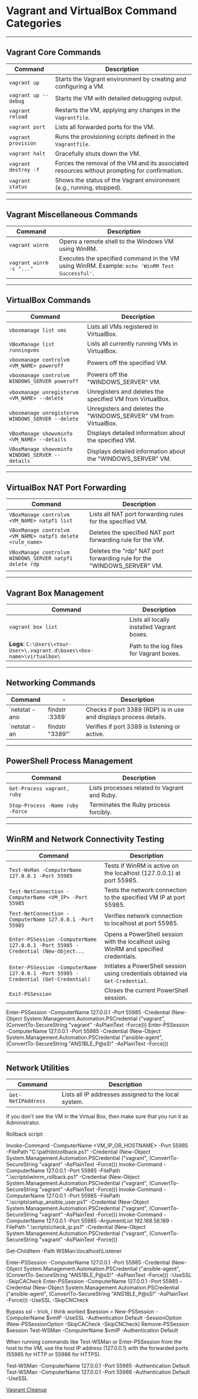 # Vagrant and VirtualBox Command Categories

---

## **Vagrant Core Commands**

| **Command**          | **Description**                                                                               |
|----------------------|-----------------------------------------------------------------------------------------------|
| `vagrant up`         | Starts the Vagrant environment by creating and configuring a VM.                              |
| `vagrant up --debug` | Starts the VM with detailed debugging output.                                                 |
| `vagrant reload`     | Restarts the VM, applying any changes in the `Vagrantfile`.                                   |
| `vagrant port`       | Lists all forwarded ports for the VM.                                                         |
| `vagrant provision`  | Runs the provisioning scripts defined in the `Vagrantfile`.                                   |
| `vagrant halt`       | Gracefully shuts down the VM.                                                                 |
| `vagrant destroy -f` | Forces the removal of the VM and its associated resources without prompting for confirmation. |
| `vagrant status`     | Shows the status of the Vagrant environment (e.g., running, stopped).                         |

---

## **Vagrant Miscellaneous Commands**

| **Command**              | **Description**                                                                                |
|--------------------------|------------------------------------------------------------------------------------------------|
| `vagrant winrm`          | Opens a remote shell to the Windows VM using WinRM.                                            |
| `vagrant winrm -c "..."` | Executes the specified command in the VM using WinRM. Example: `echo 'WinRM Test Successful'`. |

---

## **VirtualBox Commands**

| **Command**                                       | **Description**                                                  |
|---------------------------------------------------|------------------------------------------------------------------|
| `vboxmanage list vms`                             | Lists all VMs registered in VirtualBox.                          |
| `VBoxManage list runningvms`                      | Lists all currently running VMs in VirtualBox.                   |
| `vboxmanage controlvm <VM_NAME> poweroff`         | Powers off the specified VM.                                     |
| `vboxmanage controlvm WINDOWS_SERVER poweroff`    | Powers off the "WINDOWS_SERVER" VM.                              |
| `vboxmanage unregistervm <VM_NAME> --delete`      | Unregisters and deletes the specified VM from VirtualBox.        |
| `vboxmanage unregistervm WINDOWS_SERVER --delete` | Unregisters and deletes the "WINDOWS_SERVER" VM from VirtualBox. |
| `VBoxManage showvminfo <VM_NAME> --details`       | Displays detailed information about the specified VM.            |
| `VBoxManage showvminfo WINDOWS_SERVER --details`  | Displays detailed information about the "WINDOWS_SERVER" VM.     |

---

## **VirtualBox NAT Port Forwarding**

| **Command**                                                | **Description**                                                         |
|------------------------------------------------------------|-------------------------------------------------------------------------|
| `VBoxManage controlvm <VM_NAME> natpf1 list`               | Lists all NAT port forwarding rules for the specified VM.               |
| `VBoxManage controlvm <VM_NAME> natpf1 delete <rule_name>` | Deletes the specified NAT port forwarding rule for the VM.              |
| `VBoxManage controlvm WINDOWS_SERVER natpf1 delete rdp`    | Deletes the "rdp" NAT port forwarding rule for the "WINDOWS_SERVER" VM. |

---

## **Vagrant Box Management**

| **Command**                                                              | **Description**                            |
|--------------------------------------------------------------------------|--------------------------------------------|
| `vagrant box list`                                                       | Lists all locally installed Vagrant boxes. |
| **Logs**: `C:\Users\<Your-User>\.vagrant.d\boxes\<box-name>\virtualbox\` | Path to the log files for Vagrant boxes.   |

---

## **Networking Commands**

| **Command**   | -               | **Description**                                                   |
|---------------|-----------------|-------------------------------------------------------------------|
| `netstat -ano | findstr :3389`  | Checks if port 3389 (RDP) is in use and displays process details. |
| `netstat -an  | findstr "3389"` | Verifies if port 3389 is listening or active.                     |

---

## **PowerShell Process Management**

| **Command**                      | **Description**                              |
|----------------------------------|----------------------------------------------|
| `Get-Process vagrant, ruby`      | Lists processes related to Vagrant and Ruby. |
| `Stop-Process -Name ruby -Force` | Terminates the Ruby process forcibly.        |

---

## **WinRM and Network Connectivity Testing**

| **Command**                                                                       | **Description**                                                                      |
|-----------------------------------------------------------------------------------|--------------------------------------------------------------------------------------|
| `Test-WsMan -ComputerName 127.0.0.1 -Port 55985`                                   | Tests if WinRM is active on the localhost (127.0.0.1) at port 55985.                  |
| `Test-NetConnection -ComputerName <VM_IP> -Port 55985`                             | Tests the network connection to the specified VM IP at port 55985.                    |
| `Test-NetConnection -ComputerName 127.0.0.1 -Port 55985`                           | Verifies network connection to localhost at port 55985.                               |
| `Enter-PSSession -ComputerName 127.0.0.1 -Port 55985 -Credential (New-Object...`   | Opens a PowerShell session with the localhost using WinRM and specified credentials. |
| `Enter-PSSession -ComputerName 127.0.0.1 -Port 55985 -Credential (Get-Credential)` | Initiates a PowerShell session using credentials obtained via `Get-Credential`.      |
| `Exit-PSSession`                                                                  | Closes the current PowerShell session.                                               |

Enter-PSSession -ComputerName 127.0.0.1 -Port 55985 -Credential (New-Object System.Management.Automation.PSCredential ("vagrant", (ConvertTo-SecureString "vagrant" -AsPlainText -Force)))
Enter-PSSession -ComputerName 127.0.0.1 -Port 55985 -Credential (New-Object System.Management.Automation.PSCredential ("ansible-agent", (ConvertTo-SecureString "ANS1BLE_P@sS!" -AsPlainText -Force)))

---

## **Network Utilities**

| **Command**        | **Description**                                      |
|--------------------|------------------------------------------------------|
| `Get-NetIPAddress` | Lists all IP addresses assigned to the local system. |

If you don't see the VM in the Virtual Box, then make sure that you run it as Administrator.

Rollback script:

Invoke-Command -ComputerName <VM_IP_OR_HOSTNAME> -Port 55985 -FilePath "C:\path\to\rollback.ps1" -Credential (New-Object System.Management.Automation.PSCredential ("vagrant", (ConvertTo-SecureString "vagrant" -AsPlainText -Force)))
Invoke-Command -ComputerName 127.0.0.1 -Port 55985 -FilePath ".\scripts\winrm_rollback.ps1" -Credential (New-Object System.Management.Automation.PSCredential ("vagrant", (ConvertTo-SecureString "vagrant" -AsPlainText -Force)))
Invoke-Command -ComputerName 127.0.0.1 -Port 55985 -FilePath ".\scripts\setup_ansible_user.ps1" -Credential (New-Object System.Management.Automation.PSCredential ("vagrant", (ConvertTo-SecureString "vagrant" -AsPlainText -Force)))
Invoke-Command -ComputerName 127.0.0.1 -Port 55985 -ArgumentList 192.168.56.189 -FilePath ".\scripts\check_ip.ps1" -Credential (New-Object System.Management.Automation.PSCredential ("vagrant", (ConvertTo-SecureString "vagrant" -AsPlainText -Force)))

Get-ChildItem -Path WSMan:\localhost\Listener

Enter-PSSession -ComputerName 127.0.0.1 -Port 55985 -Credential (New-Object System.Management.Automation.PSCredential ("ansible-agent", (ConvertTo-SecureString "ANS1BLE_P@sS!" -AsPlainText -Force))) -UseSSL -SkipCACheck
Enter-PSSession -ComputerName 127.0.0.1 -Port 55985 -Credential (New-Object System.Management.Automation.PSCredential ("ansible-agent", (ConvertTo-SecureString "ANS1BLE_P@sS!" -AsPlainText -Force))) -UseSSL -SkipCNCheck


Bypass ssl - trick, i think worked
$session = New-PSSession -ComputerName $vmIP -UseSSL -Authentication Default -SessionOption (New-PSSessionOption -SkipCACheck -SkipCNCheck)
Remove-PSSession $session
Test-WSMan -ComputerName $vmIP -Authentication Default



When running commands like Test-WSMan or Enter-PSSession from the host to the VM, use the host IP address (127.0.0.1) with the forwarded ports (55985 for HTTP or 55986 for HTTPS).

Test-WSMan -ComputerName 127.0.0.1 -Port 55985 -Authentication Default
Test-WSMan -ComputerName 127.0.0.1 -Port 55986 -Authentication Default -UseSSL


[Vagrant Cleanup](CLEANUP_README.md)